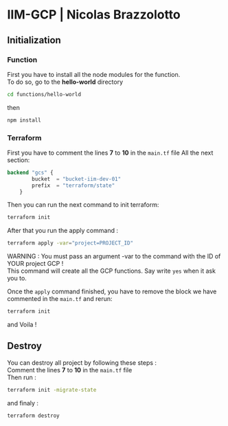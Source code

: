 # IIM-GCP | Nicolas Brazzolotto

## Initialization

### Function

First you have to install all the node modules for the function.  
To do so, go to the **hello-world** directory
```bash
cd functions/hello-world
```
then 
```bash
npm install
```


### Terraform
First you have to comment the lines **7** to **10** in the `main.tf` file
All the next section:
```tf
backend "gcs" {
        bucket  = "bucket-iim-dev-01"
        prefix  = "terraform/state"
    }
```

Then you can run the next command to init terraform:
```bash
terraform init
```

After that you run the apply command :
```bash
terraform apply -var="project=PROJECT_ID"
```
WARNING : You must pass an argument -var to the command with the ID of YOUR project GCP !  
This command will create all the GCP functions.
Say write `yes` when it ask you to. 

Once the `apply` command finished, you have to remove the block we have commented in the `main.tf` and rerun:
```bash
terraform init
```

and Voila !

## Destroy
You can destroy all project by following these steps :  
Comment the lines **7** to **10** in the `main.tf` file  
Then run :
```bash
terraform init -migrate-state
```

and finaly :
```bash
terraform destroy
```

